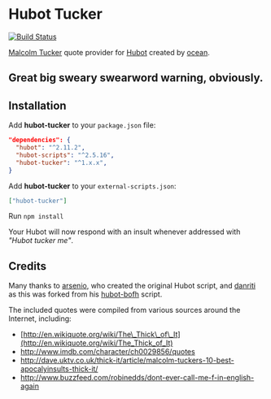 # Hubot Tucker

[![Build Status](https://travis-ci.org/ocean/hubot-tucker.svg)](https://travis-ci.org/ocean/hubot-tucker)

[Malcolm Tucker](https://en.wikipedia.org/wiki/Malcolm_Tucker) quote provider for [Hubot](https://hubot.github.com) created by [ocean][1].

## Great big sweary swearword warning, obviously.

## Installation

Add **hubot-tucker** to your `package.json` file:

```json
"dependencies": {
  "hubot": "^2.11.2",
  "hubot-scripts": "^2.5.16",
  "hubot-tucker": "^1.x.x",
}
```

Add **hubot-tucker** to your `external-scripts.json`:

```json
["hubot-tucker"]
```

Run `npm install`

Your Hubot will now respond with an insult whenever addressed with *"Hubot tucker me"*.

## Credits

Many thanks to [arsenio][2], who created the original Hubot script, and [danriti][3] as this was forked from his [hubot-bofh][4] script.

The included quotes were compiled from various sources around the Internet, including:

- [http://en.wikiquote.org/wiki/The\_Thick\_of\_It](http://en.wikiquote.org/wiki/The_Thick_of_It)
- http://www.imdb.com/character/ch0029856/quotes
- http://dave.uktv.co.uk/thick-it/article/malcolm-tuckers-10-best-apocalyinsults-thick-it/
- http://www.buzzfeed.com/robinedds/dont-ever-call-me-f-in-english-again

[1]: https://twitter.com/ocean
[2]: https://github.com/arsenio
[3]: https://github.com/danriti
[4]: https://github.com/danriti/hubot-bofh

